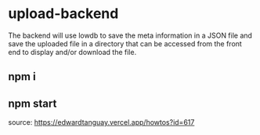 # upload-backend
The backend will use lowdb to save the meta information in a JSON file and save the uploaded file in a directory that can be accessed from the front end to display and/or download the file.

## npm i
## npm start
source: https://edwardtanguay.vercel.app/howtos?id=617

